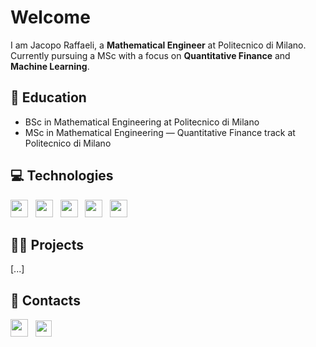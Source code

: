# Welcome 

I am Jacopo Raffaeli, a **Mathematical Engineer** at Politecnico di Milano.
Currently pursuing a MSc with a focus on **Quantitative Finance** and **Machine Learning**.

## 🏫 **Education**

- BSc in Mathematical Engineering at Politecnico di Milano
- MSc in Mathematical Engineering — Quantitative Finance track at Politecnico di Milano

## 💻 **Technologies**

<p>
    <img src='https://cdn.jsdelivr.net/gh/devicons/devicon/icons/python/python-original.svg' height='28'>  &nbsp 
    <img src='https://cdn.jsdelivr.net/gh/devicons/devicon/icons/cplusplus/cplusplus-original.svg' height='28'>  &nbsp 
    <img src='https://cdn.jsdelivr.net/gh/devicons/devicon/icons/matlab/matlab-original.svg' height='28'>  &nbsp
    <img src='https://cdn.jsdelivr.net/gh/devicons/devicon/icons/r/r-original.svg' height='28'> &nbsp
    <img src='https://cdn.jsdelivr.net/gh/devicons/devicon/icons/latex/latex-original.svg' height='28'> &nbsp
</p>

## 🧑‍💻 **Projects**

[...]

## 📲 **Contacts**

<p>
    <a href='https://www.linkedin.com/in/jacopo-raffaeli-852240303/'><img src='https://cdn.jsdelivr.net/gh/devicons/devicon/icons/linkedin/linkedin-original.svg' height='28'></a> &nbsp
    <a href='mailto:#jacoporaffaeli.business@gmail.com'><img src='https://upload.wikimedia.org/wikipedia/commons/7/7e/Gmail_icon_%282020%29.svg' height='26'></a>
</p>








